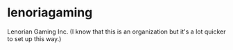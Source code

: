 # lenoriagaming
Lenorian Gaming Inc. (I know that this is an organization but it's a lot quicker to set up this way.)
